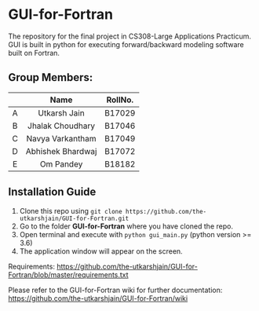 # GUI-for-Fortran

The repository for the final project in CS308-Large Applications Practicum. GUI is built in python for executing forward/backward modeling software built on Fortran.

## Group Members:
|  | Name  | RollNo.  |
| :---:   | :-: | :-: |
| A | Utkarsh Jain | B17029 |
| B | Jhalak Choudhary | B17046 |
| C | Navya Varkantham | B17049 |
| D | Abhishek Bhardwaj | B17072 |
| E | Om Pandey | B18182 |


## Installation Guide
1. Clone this repo using `git clone https://github.com/the-utkarshjain/GUI-for-Fortran.git`
2. Go to the folder **GUI-for-Fortran** where you have cloned the repo.
3. Open terminal and execute with `python gui_main.py` (python version >= 3.6)
4. The application window will appear on the screen.

Requirements: https://github.com/the-utkarshjain/GUI-for-Fortran/blob/master/requirements.txt 

Please refer to the GUI-for-Fortran wiki for further documentation: https://github.com/the-utkarshjain/GUI-for-Fortran/wiki
 
